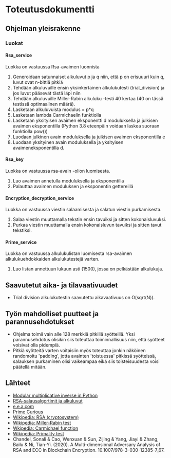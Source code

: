 # Toteutusdokumentti

## Ohjelman yleisrakenne

### Luokat

#### Rsa_service

Luokka on vastuussa Rsa-avaimen luonnista

1. Generoidaan satunnaiset alkuluvut p ja q niin, että p on erisuuuri kuin q, luvut ovat n-bittiä pitkiä
2. Tehdään alkuluvuille ensin yksinkertainen alkulukutesti (trial_division) ja jos luvut pääsevät tästä läpi niin
3. Tehdään alkuluvuille Miller-Rabin alkuluku -testi 40 kertaa (40 on tässä testissä optimaalinen määrä). 
4. Lasketaan alkuluvuista modulus = p*q
5. Lasketaan lambda Carmichaelin funktiolla
6. Lasketaan yksityisen avaimen eksponentti d moduluksella ja julkisen avaimen eksponentilla (Python 3.8 eteenpäin voidaan laskea suoraan funktiolla pow())
7. Luodaan julkinen avain moduluksella ja julkisen avaimen eksponentilla e
8. Luodaan yksityinen avain moduluksella ja yksityisen avaimeneksponentilla d.

#### Rsa_key

Luokka on vastuussa rsa-avain -olion luomisesta.

1. Luo avaimen annetulla moduluksella ja eksponentilla
2. Palauttaa avaimen moduluksen ja eksponentin gettereillä

#### Encryption_decryption_service

Luokka on vastuussa viestin salaamisesta ja salatun viestin purkamisesta.

1. Salaa viestin muuttamalla tekstin ensin tavuiksi ja sitten kokonaisluvuksi.
2. Purkaa viestin muuttamalla ensin kokonaisluvun tavuiksi ja sitten tavut tekstiksi.


#### Prime_service

Luokka on vastuussa alkulukulistan luomisesta rsa-avaimen alkulukuehdokkaiden alkulukutestejä varten.

1. Luo listan annettuun lukuun asti (1500), jossa on pelkästään alkulukuja.

## Saavutetut aika- ja tilavaativuudet

- Trial division alkulukutestin saavutettu aikavaativuus on O(sqrt(N)).


## Työn mahdolliset puutteet ja parannusehdotukset

- Ohjelma toimii vain alle 128 merkkiä pitkillä syötteillä. Yksi parannusehdotus olisikin siis toteuttaa toiminnallisuus niin, että syötteet voisivat olla pidempiä.
- Pitkiä syötteitä varten voitaisiin myös toteuttaa jonkin näköinen randomoitu 'padding', jotta avainten 'toistuessa' pitkissä syötteissä, salauksen purkaminen olisi vaikeampaa eikä siis toisteisuudesta voisi päätellä mitään.

## Lähteet

- [Modular multiplicative inverse in Python](https://stackoverflow.com/questions/4798654/modular-multiplicative-inverse-function-in-python)
- [RSA-salausalgortimit ja alkuluvut](https://trepo.tuni.fi/bitstream/handle/10024/78940/gradu02474.pdf?sequence=1&isAllowed=y)
- [e.e.a.com](https://www.extendedeuclideanalgorithm.com/xea.php)
- [Prime Curious](https://primes.utm.edu/curios/index.php?start=37&stop=96)
- [Wikipedia: RSA (cryptosystem)](https://en.wikipedia.org/wiki/RSA_(cryptosystem))
- [Wikipedia: Miller-Rabin test](https://en.wikipedia.org/wiki/Miller%E2%80%93Rabin_primality_test)
- [Wkipedia: Carmichael function](https://en.wikipedia.org/wiki/Carmichael_function)
- [Wikipedia: Primality test](https://en.wikipedia.org/wiki/Primality_test)
- Chandel, Sonali & Cao, Wenxuan & Sun, Zijing & Yang, Jiayi & Zhang, Bailu & Ni, Tian-Yi. (2020). A Multi-dimensional Adversary Analysis of RSA and ECC in Blockchain Encryption. 10.1007/978-3-030-12385-7_67. 
